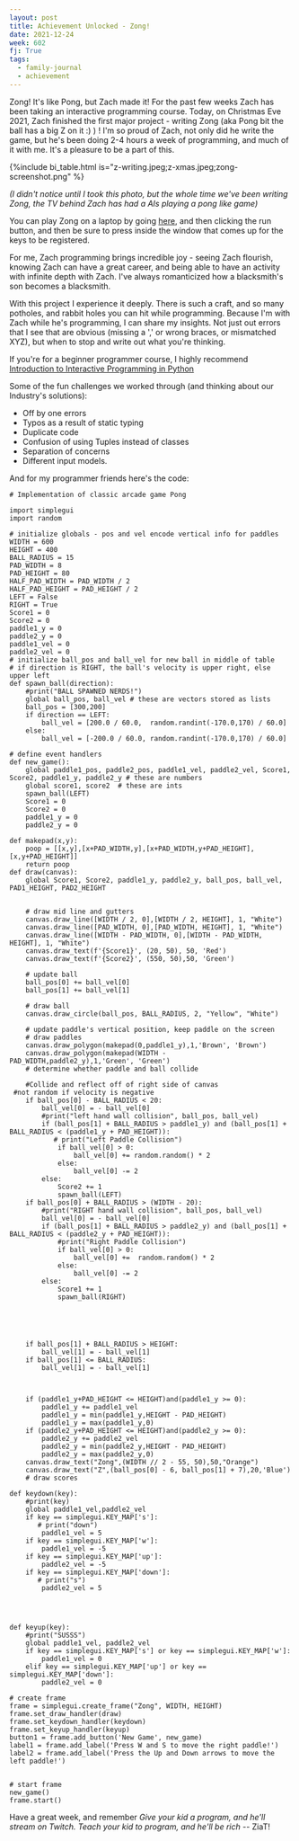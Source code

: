 ```yaml
---
layout: post
title: Achievement Unlocked - Zong!
date: 2021-12-24
week: 602
fj: True
tags:
  - family-journal
  - achievement
---
```


<link rel="stylesheet"
      href="//cdnjs.cloudflare.com/ajax/libs/highlight.js/11.3.1/styles/default.min.css">
<script src="//cdnjs.cloudflare.com/ajax/libs/highlight.js/11.3.1/highlight.min.js"></script>
<script>hljs.highlightAll();</script>

Zong! It's like Pong, but Zach made it! For the past few weeks Zach has been taking an interactive programming course. Today, on Christmas Eve 2021, Zach finished the first major project - writing Zong (aka Pong bit the ball has a big Z on it :) ) ! I'm so proud of Zach, not only did he write the game, but he's been doing 2-4 hours a week of programming, and much of it with me. It's a pleasure to be a part of this.

{%include bi_table.html is="z-writing.jpeg;z-xmas.jpeg;zong-screenshot.png" %}

_(I didn't notice until I took this photo, but the whole time we've been writing Zong, the TV behind Zach has had a AIs playing a pong like game)_

You can play Zong on a laptop by going [here](https://py3.codeskulptor.org/#user306_xRyyWRzdMJRWxln.py), and then clicking the run button, and then be sure to press inside the window that comes up for the keys to be registered.

For me, Zach programming brings incredible joy - seeing Zach flourish, knowing Zach can have a great career, and being able to have an activity with infinite depth with Zach. I've always romanticized how a blacksmith's son becomes a blacksmith.

With this project I experience it deeply. There is such a craft, and so many potholes, and rabbit holes you can hit while programming. Because I'm with Zach while he's programming, I can share my insights. Not just out errors that I see that are obvious (missing a ',' or wrong braces, or mismatched XYZ), but when to stop and write out what you're thinking.

If you're for a beginner programmer course, I highly recommend [Introduction to Interactive Programming in Python](https://www.coursera.org/learn/interactive-python-1)

Some of the fun challenges we worked through (and thinking about our Industry's solutions):

- Off by one errors
- Typos as a result of static typing
- Duplicate code
- Confusion of using Tuples instead of classes
- Separation of concerns
- Different input models.

And for my programmer friends here's the code:

<pre><code class="language-python"># Implementation of classic arcade game Pong

import simplegui
import random

# initialize globals - pos and vel encode vertical info for paddles
WIDTH = 600
HEIGHT = 400
BALL_RADIUS = 15
PAD_WIDTH = 8
PAD_HEIGHT = 80
HALF_PAD_WIDTH = PAD_WIDTH / 2
HALF_PAD_HEIGHT = PAD_HEIGHT / 2
LEFT = False
RIGHT = True
Score1 = 0
Score2 = 0
paddle1_y = 0
paddle2_y = 0
paddle1_vel = 0
paddle2_vel = 0
# initialize ball_pos and ball_vel for new ball in middle of table
# if direction is RIGHT, the ball's velocity is upper right, else upper left
def spawn_ball(direction):
    #print("BALL SPAWNED NERDS!")
    global ball_pos, ball_vel # these are vectors stored as lists
    ball_pos = [300,200]
    if direction == LEFT:
        ball_vel = [200.0 / 60.0,  random.randint(-170.0,170) / 60.0]
    else:
        ball_vel = [-200.0 / 60.0, random.randint(-170.0,170) / 60.0]

# define event handlers
def new_game():
    global paddle1_pos, paddle2_pos, paddle1_vel, paddle2_vel, Score1, Score2, paddle1_y, paddle2_y # these are numbers
    global score1, score2  # these are ints
    spawn_ball(LEFT)
    Score1 = 0
    Score2 = 0
    paddle1_y = 0
    paddle2_y = 0

def makepad(x,y):
    poop = [[x,y],[x+PAD_WIDTH,y],[x+PAD_WIDTH,y+PAD_HEIGHT],[x,y+PAD_HEIGHT]]
    return poop
def draw(canvas):
    global Score1, Score2, paddle1_y, paddle2_y, ball_pos, ball_vel, PAD1_HEIGHT, PAD2_HEIGHT


    # draw mid line and gutters
    canvas.draw_line([WIDTH / 2, 0],[WIDTH / 2, HEIGHT], 1, "White")
    canvas.draw_line([PAD_WIDTH, 0],[PAD_WIDTH, HEIGHT], 1, "White")
    canvas.draw_line([WIDTH - PAD_WIDTH, 0],[WIDTH - PAD_WIDTH, HEIGHT], 1, "White")
    canvas.draw_text(f'{Score1}', (20, 50), 50, 'Red')
    canvas.draw_text(f'{Score2}', (550, 50),50, 'Green')

    # update ball
    ball_pos[0] += ball_vel[0]
    ball_pos[1] += ball_vel[1]

    # draw ball
    canvas.draw_circle(ball_pos, BALL_RADIUS, 2, "Yellow", "White")

    # update paddle's vertical position, keep paddle on the screen
    # draw paddles
    canvas.draw_polygon(makepad(0,paddle1_y),1,'Brown', 'Brown')
    canvas.draw_polygon(makepad(WIDTH - PAD_WIDTH,paddle2_y),1,'Green', 'Green')
    # determine whether paddle and ball collide

    #Collide and reflect off of right side of canvas
 #not random if velocity is negative
    if ball_pos[0] - BALL_RADIUS < 20:
        ball_vel[0] = - ball_vel[0]
        #print("left hand wall collision", ball_pos, ball_vel)
        if (ball_pos[1] + BALL_RADIUS > paddle1_y) and (ball_pos[1] + BALL_RADIUS < (paddle1_y + PAD_HEIGHT)):
           # print("Left Paddle Collision")
            if ball_vel[0] > 0:
                ball_vel[0] += random.random() * 2
            else:
                ball_vel[0] -= 2
        else:
            Score2 += 1
            spawn_ball(LEFT)
    if ball_pos[0] + BALL_RADIUS > (WIDTH - 20):
        #print("RIGHT hand wall collision", ball_pos, ball_vel)
        ball_vel[0] = - ball_vel[0]
        if (ball_pos[1] + BALL_RADIUS > paddle2_y) and (ball_pos[1] + BALL_RADIUS < (paddle2_y + PAD_HEIGHT)):
            #print("Right Paddle Collision")
            if ball_vel[0] > 0:
                ball_vel[0] +=  random.random() * 2
            else:
                ball_vel[0] -= 2
        else:
            Score1 += 1
            spawn_ball(RIGHT)





    if ball_pos[1] + BALL_RADIUS > HEIGHT:
        ball_vel[1] = - ball_vel[1]
    if ball_pos[1] <= BALL_RADIUS:
        ball_vel[1] = - ball_vel[1]



    if (paddle1_y+PAD_HEIGHT <= HEIGHT)and(paddle1_y >= 0):
        paddle1_y += paddle1_vel
        paddle1_y = min(paddle1_y,HEIGHT - PAD_HEIGHT)
        paddle1_y = max(paddle1_y,0)
    if (paddle2_y+PAD_HEIGHT <= HEIGHT)and(paddle2_y >= 0):
        paddle2_y += paddle2_vel
        paddle2_y = min(paddle2_y,HEIGHT - PAD_HEIGHT)
        paddle2_y = max(paddle2_y,0)
    canvas.draw_text("Zong",(WIDTH // 2 - 55, 50),50,"Orange")
    canvas.draw_text("Z",(ball_pos[0] - 6, ball_pos[1] + 7),20,'Blue')
    # draw scores

def keydown(key):
    #print(key)
    global paddle1_vel,paddle2_vel
    if key == simplegui.KEY_MAP['s']:
       # print("down")
        paddle1_vel = 5
    if key == simplegui.KEY_MAP['w']:
        paddle1_vel = -5
    if key == simplegui.KEY_MAP['up']:
        paddle2_vel = -5
    if key == simplegui.KEY_MAP['down']:
       # print("s")
        paddle2_vel = 5




def keyup(key):
    #print("SUSSS")
    global paddle1_vel, paddle2_vel
    if key == simplegui.KEY_MAP['s'] or key == simplegui.KEY_MAP['w']:
        paddle1_vel = 0
    elif key == simplegui.KEY_MAP['up'] or key == simplegui.KEY_MAP['down']:
        paddle2_vel = 0

# create frame
frame = simplegui.create_frame("Zong", WIDTH, HEIGHT)
frame.set_draw_handler(draw)
frame.set_keydown_handler(keydown)
frame.set_keyup_handler(keyup)
button1 = frame.add_button('New Game', new_game)
label1 = frame.add_label('Press W and S to move the right paddle!')
label2 = frame.add_label('Press the Up and Down arrows to move the left paddle!')


# start frame
new_game()
frame.start()</code></pre>

Have a great week, and remember _Give your kid a program, and he'll stream on Twitch. Teach your kid to program, and he'll be rich_ -- ZiaT!
